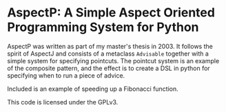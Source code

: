 AspectP: A Simple Aspect Oriented Programming System for Python
===============================================================

AspectP was written as part of my master's thesis in 2003.  It follows
the spirit of AspectJ and consists of a metaclass `Advisable` together
with a simple system for specifying pointcuts.  The pointcut system is
an example of the composite pattern, and the effect is to create a DSL
in python for specifying when to run a piece of advice.

Included is an example of speeding up a Fibonacci function.

This code is licensed under the GPLv3.
